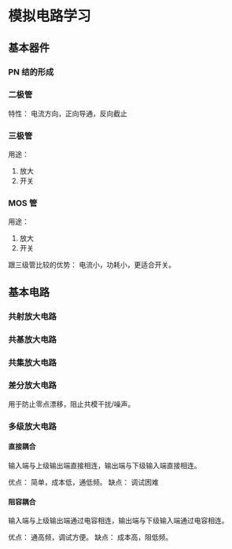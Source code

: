 # 模拟电路学习

## 基本器件

### PN 结的形成

### 二极管

特性： 电流方向，正向导通，反向截止

### 三极管

用途：

1. 放大
2. 开关

### MOS 管

用途：

1. 放大
2. 开关

跟三级管比较的优势： 电流小，功耗小，更适合开关。

## 基本电路

### 共射放大电路

### 共基放大电路

### 共集放大电路

### 差分放大电路

用于防止零点漂移，阻止共模干扰/噪声。

### 多级放大电路

#### 直接耦合

输入端与上级输出端直接相连，输出端与下级输入端直接相连。

优点： 简单，成本低，通低频。
缺点： 调试困难

#### 阻容耦合

输入端与上级输出端通过电容相连，输出端与下级输入端通过电容相连。

优点： 通高频，调试方便。
缺点： 成本高，阻低频。
